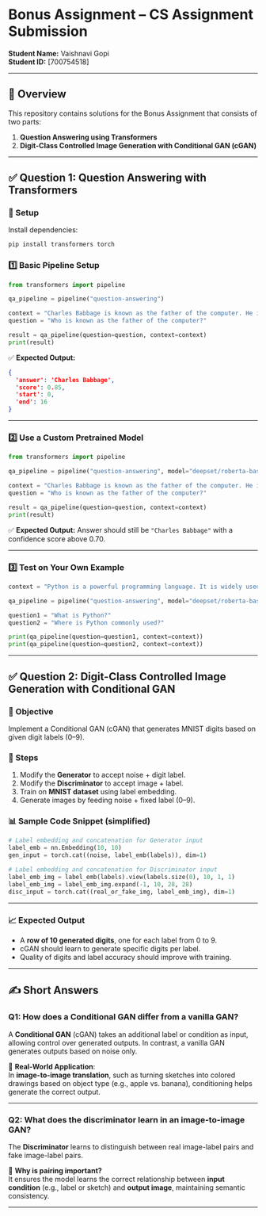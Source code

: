 # Bonus Assignment – CS Assignment Submission

**Student Name:** Vaishnavi Gopi  
**Student ID:** [700754518]  


---

## 📌 Overview

This repository contains solutions for the Bonus Assignment that consists of two parts:

1. **Question Answering using Transformers**  
2. **Digit-Class Controlled Image Generation with Conditional GAN (cGAN)**


---

## ✅ Question 1: Question Answering with Transformers

### 🔧 Setup

Install dependencies:
```bash
pip install transformers torch
```

### 1️⃣ Basic Pipeline Setup

```python
from transformers import pipeline

qa_pipeline = pipeline("question-answering")

context = "Charles Babbage is known as the father of the computer. He invented the Analytical Engine."
question = "Who is known as the father of the computer?"

result = qa_pipeline(question=question, context=context)
print(result)
```

✅ **Expected Output:**
```json
{
  'answer': 'Charles Babbage',
  'score': 0.85,
  'start': 0,
  'end': 16
}
```

---

### 2️⃣ Use a Custom Pretrained Model

```python
from transformers import pipeline

qa_pipeline = pipeline("question-answering", model="deepset/roberta-base-squad2")

context = "Charles Babbage is known as the father of the computer. He invented the Analytical Engine."
question = "Who is known as the father of the computer?"

result = qa_pipeline(question=question, context=context)
print(result)
```

✅ **Expected Output:** Answer should still be `"Charles Babbage"` with a confidence score above 0.70.

---

### 3️⃣ Test on Your Own Example

```python
context = "Python is a powerful programming language. It is widely used in AI and data science."

qa_pipeline = pipeline("question-answering", model="deepset/roberta-base-squad2")

question1 = "What is Python?"
question2 = "Where is Python commonly used?"

print(qa_pipeline(question=question1, context=context))
print(qa_pipeline(question=question2, context=context))
```

---

## ✅ Question 2: Digit-Class Controlled Image Generation with Conditional GAN

### 🧠 Objective

Implement a Conditional GAN (cGAN) that generates MNIST digits based on given digit labels (0–9).

### 🔨 Steps

1. Modify the **Generator** to accept noise + digit label.
2. Modify the **Discriminator** to accept image + label.
3. Train on **MNIST dataset** using label embedding.
4. Generate images by feeding noise + fixed label (0–9).

### 📊 Sample Code Snippet (simplified)

```python
# Label embedding and concatenation for Generator input
label_emb = nn.Embedding(10, 10)
gen_input = torch.cat((noise, label_emb(labels)), dim=1)

# Label embedding and concatenation for Discriminator input
label_emb_img = label_emb(labels).view(labels.size(0), 10, 1, 1)
label_emb_img = label_emb_img.expand(-1, 10, 28, 28)
disc_input = torch.cat((real_or_fake_img, label_emb_img), dim=1)
```

---

### 📈 Expected Output

- A **row of 10 generated digits**, one for each label from 0 to 9.
- cGAN should learn to generate specific digits per label.
- Quality of digits and label accuracy should improve with training.

---

## ✍️ Short Answers

### Q1: How does a Conditional GAN differ from a vanilla GAN?

A **Conditional GAN** (cGAN) takes an additional label or condition as input, allowing control over generated outputs. In contrast, a vanilla GAN generates outputs based on noise only.

📌 **Real-World Application**:  
In **image-to-image translation**, such as turning sketches into colored drawings based on object type (e.g., apple vs. banana), conditioning helps generate the correct output.

---

### Q2: What does the discriminator learn in an image-to-image GAN?

The **Discriminator** learns to distinguish between real image-label pairs and fake image-label pairs.

📌 **Why is pairing important?**  
It ensures the model learns the correct relationship between **input condition** (e.g., label or sketch) and **output image**, maintaining semantic consistency.

---


